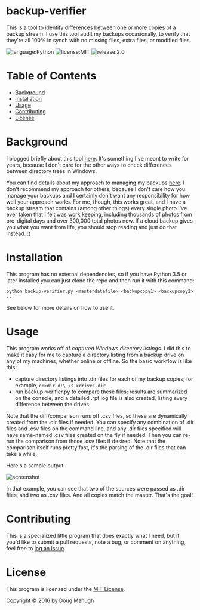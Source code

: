 # backup-verifier
This is a tool to identify differences between one or more copies of a backup stream. I use this tool audit my backups occasionally, to verify that they're all 100% in synch with no missing files, extra files, or modified files.

![language:Python](https://img.shields.io/badge/Language-Python-blue.svg?style=flat-square) ![license:MIT](https://img.shields.io/badge/License-MIT-green.svg?style=flat-square) ![release:2.0](https://img.shields.io/badge/Release-1.0-lightgrey.svg?style=flat-square)

# Table of Contents
* [Background](#background)
* [Installation](#installation)
* [Usage](#usage)
* [Contributing](#contributing)
* [License](#license)

# Background
I blogged briefly about this tool [here](http://mahugh.com/2016/12/28/verifying-backup-drives/). It's something I've meant to write for years, because I don't care for the other ways to check differences between directory trees in Windows.

You can find details about my approach to managing my backups [here](http://mahugh.com/2013/04/02/my-backup-process/). I don't recommend my approach for others, because I don't care how you manage your backups and I certainly don't want any responsibility for how well your approach works. For me, though, this works great, and I have a backup stream that contains (among other things) every single photo I've ever taken that I felt was work keeping, including thousands of photos from pre-digital days and over 300,000 total photos now. If a cloud backup gives you what you want from life, you should stop reading and just do that instead. :)

# Installation
This program has no external dependencies, so if you have Python 3.5 or later installed you can just clone the repo and then run it with this command:

```python backup-verifier.py <masterdatafile> <backupcopy1> <backupcopy2> ...```

See below for more details on how to use it.

# Usage
This program works off of *captured Windows directory listings*. I did this to make it easy for me to capture a directory listing from a backup drive on any of my machines, whether online or offline. So the basic workflow is like this:

* capture directory listings into .dir files for each of my backup copies; for example, ```c:>dir d:\ /s >drive1.dir```
* run backup-verifier.py to compare these files; results are summarized on the console, and a detailed .rpt log file is also created, listing every difference between the drives

Note that the diff/comparison runs off .csv files, so these are dynamically created from the .dir files if needed. You can specify any combination of .dir files and .csv files on the command line, and any .dir files specified will have same-named .csv files created on the fly if needed. Then you can re-run the comparison from those .csv files if desired. Note that the comparison itself runs pretty fast, it's the parsing of the .dir files that can take a while.

Here's a sample output:

![screenshot](images/screenshot.png)

In that example, you can see that two of the sources were passed as .dir files, and two as .csv files. And all copies match the master. That's the goal!

# Contributing
This is a specialized little program that does exactly what I need, but if you'd like to submit a pull requests, note a bug, or comment on anything, feel free to [log an issue](https://github.com/dmahugh/backup-verifier/issues).

# License
This program is licensed under the [MIT License](https://github.com/dmahugh/backup-verifier/blob/master/LICENSE).

Copyright &copy; 2016 by Doug Mahugh
